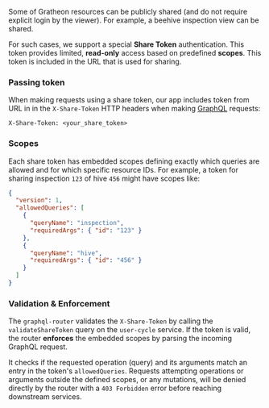 Some of Gratheon resources can be publicly shared (and do not require explicit login by the viewer). For example, a beehive inspection view can be shared. 

For such cases, we support a special **Share Token** authentication. This token provides limited, **read-only** access based on predefined **scopes**. This token is included in the URL that is used for sharing.

### Passing token
When making requests using a share token, our app includes token from URL in in the `X-Share-Token` HTTP headers when making [GraphQL](GraphQL.md) requests:
```
X-Share-Token: <your_share_token>
```
### Scopes

Each share token has embedded scopes defining exactly which queries are allowed and for which specific resource IDs. For example, a token for sharing inspection `123` of hive `456` might have scopes like:
```json
{
  "version": 1,
  "allowedQueries": [
	{
	  "queryName": "inspection",
	  "requiredArgs": { "id": "123" }
	},
	{
	  "queryName": "hive",
	  "requiredArgs": { "id": "456" }
	}
  ]
}
```

### Validation & Enforcement

The `graphql-router` validates the `X-Share-Token` by calling the `validateShareToken` query on the `user-cycle` service. If the token is valid, the router **enforces** the embedded scopes by parsing the incoming GraphQL request. 

It checks if the requested operation (query) and its arguments match an entry in the token's `allowedQueries`. Requests attempting operations or arguments outside the defined scopes, or any mutations, will be denied directly by the router with a `403 Forbidden` error before reaching downstream services.